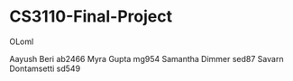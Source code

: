 # CS3110-Final-Project
OLoml

Aayush Beri ab2466
Myra Gupta mg954
Samantha Dimmer sed87
Savarn Dontamsetti sd549
